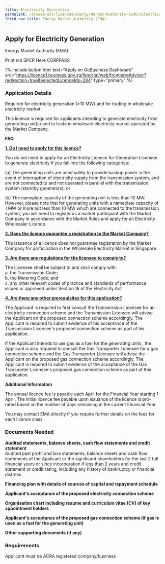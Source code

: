 ```yaml
---
title: Electricity Generation
permalink: /browse-all-licences/Energy-Market-Authority-(EMA)/Electricity-Generation
third_nav_title: Energy Market Authority (EMA)
---
```


## Apply for Electricity Generation

Energy Market Authority (EMA)

Print md SPCP Here CORPPASS

{% include button.html text="Apply on GoBusiness Dashboard" src="https://licence1.business.gov.sg/feportal/web/frontier/eAdvisor?redirection=true&selectedLicenceIds=284" type="primary" %}

### Application Details

<p>Required for electricity generation (&ge;10 MW) and for trading in wholesale electricity market</p>
<p>This licence is required for applicants intending to generate electricity from generating unit(s) and to trade in wholesale electricity market operated by the Market Company.</p>
<p><strong>FAQ</strong></p>
<p><strong><u>1. Do I need to apply for this licence?</u></strong></p>
<p>You do not need to apply for an Electricity Licence for Generation Licensee to generate electricity if you fall into the following categories:&nbsp;</p>
<p>(a) The generating units are used solely to provide backup power in the event of interruption of electricity supply from the transmission system, and are not connected to and not operated in parallel with the transmission system (standby generators); or</p>
<p>(b) The nameplate capacity of the generating unit is less than 10 MW. However, please note that for generating units with a nameplate capacity of 1 MW or more but less than 10 MW which are connected to the transmission system, you will need to register as a market participant with the Market Company in accordance with the Market Rules and apply for an Electricity Wholesaler Licence.&nbsp;</p>
<p><strong><u>2. Does the licence guarantee a registration to the Market Company?</u></strong></p>
<p>The issuance of a licence does not guarantee registration by the Market Company for participation in the Wholesale Electricity Market in Singapore.</p>
<p><strong><u>3. Are there any regulations for the licensee to comply to?</u></strong></p>
<p>The Licensee shall be subject to and shall comply with:<br />a. the Transmission Code;<br />b. the Metering Code; and<br />c. any other relevant codes of practice and standards of performance issued or approved under Section 16 of the Electricity Act</p>
<p><strong><u>4. Are there any other prerequisites for this application?</u></strong></p>
<p>The Applicant is required to first consult the Transmission Licensee for an electricity connection scheme and the Transmission Licensee will advise the Applicant on the proposed connection scheme accordingly. The Applicant is required to submit evidence of his acceptance of the Transmission Licensee's proposed connection scheme as part of his application.</p>
<p>If the Applicant intends to use gas as a fuel for the generating units , the Applicant is also required to consult the Gas Transporter Licensee for a gas connection scheme and the Gas Transporter Licensee will advise the Applicant on the proposed gas connection scheme accordingly. The Applicant is required to submit evidence of the acceptance of the Gas Transporter Licensee's proposed gas connection scheme as part of this application.</p>

**Additional Information**

<p>The annual licence fee is payable each April for the Financial Year starting 1 April. The initial licence fee payable upon issuance of the licence is pro-rated based on the number of days remaining in the current Financial Year.</p>
<p>You may contact EMA directly if you require further details on the fees for each licence class.</p>

### Documents Needed

<p><strong>Audited statements, balance sheets, cash flow statements and credit statement</strong><br />Audited past profit and loss statements, balance sheets and cash flow statements of the Applicant or the significant shareholders for the last 2 full financial years or since incorporation if less than 2 years and credit statement or credit rating, including any history of bankruptcy or financial distress.</p>
<p><strong>Financing plan with details of sources of capital and repayment schedule</strong></p>
<p><strong>Applicant's acceptance of the proposed electricity connection scheme</strong></p>
<p><strong>Organisation chart including resume and curriculum vitae (CV) of key appointment holders</strong></p>
<p><strong>Applicant's acceptance of the proposed gas connection scheme (if gas is used as a fuel for the generating unit)</strong></p>
<p><strong>Other supporting documents (if any)</strong></p>

### Requirements

Applicant must be ACRA registered company/business

